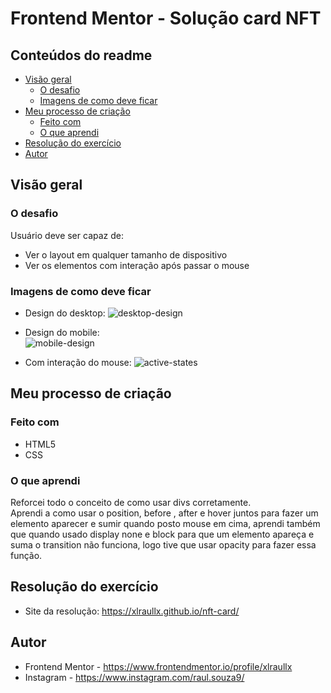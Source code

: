 # Frontend Mentor - Solução card NFT 

## Conteúdos do readme
- [Visão geral](def)
  - [O desafio](def2)
  - [Imagens de como deve ficar](def3)
- [Meu processo de criação](def4)
  - [Feito com](def5)
  - [O que aprendi](def6)
- [Resolução do exercício](def7)
- [Autor](def8)

## Visão geral

### O desafio 
Usuário deve ser capaz de:
- Ver o layout em qualquer tamanho de dispositivo
- Ver os elementos com interação após passar o mouse

### Imagens de como deve ficar

- Design do desktop:
![desktop-design](https://github.com/user-attachments/assets/c90cbc2d-8b26-458f-af44-0ef086e2b493)

- Design do mobile:  
![mobile-design](https://github.com/user-attachments/assets/2324295b-18d1-42f9-a20f-67bb8730c80c)

- Com interação do mouse:
![active-states](https://github.com/user-attachments/assets/a11eb7e4-9b27-4027-9aab-aa7dbed5eef1)

## Meu processo de criação

### Feito com

- HTML5
- CSS

### O que aprendi

Reforcei todo o conceito de como usar divs corretamente. <br> Aprendi a como usar o position, before , after e hover juntos para fazer um elemento aparecer e sumir quando posto mouse em cima, aprendi também que quando usado display none e block para que um elemento apareça e suma o transition não funciona, logo tive que usar opacity para fazer essa função.

## Resolução do exercício

- Site da resolução: https://xlraullx.github.io/nft-card/
  
## Autor 
- Frontend Mentor - https://www.frontendmentor.io/profile/xlraullx
- Instagram - https://www.instagram.com/raul.souza9/




